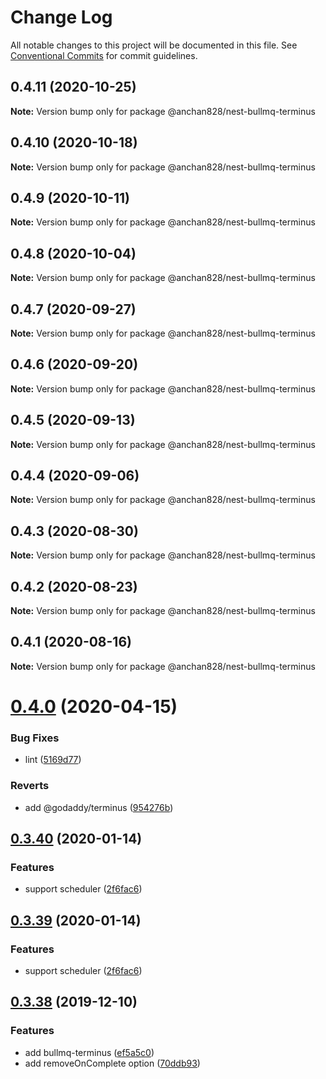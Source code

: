 # Change Log

All notable changes to this project will be documented in this file.
See [Conventional Commits](https://conventionalcommits.org) for commit guidelines.

## 0.4.11 (2020-10-25)

**Note:** Version bump only for package @anchan828/nest-bullmq-terminus





## 0.4.10 (2020-10-18)

**Note:** Version bump only for package @anchan828/nest-bullmq-terminus





## 0.4.9 (2020-10-11)

**Note:** Version bump only for package @anchan828/nest-bullmq-terminus





## 0.4.8 (2020-10-04)

**Note:** Version bump only for package @anchan828/nest-bullmq-terminus





## 0.4.7 (2020-09-27)

**Note:** Version bump only for package @anchan828/nest-bullmq-terminus





## 0.4.6 (2020-09-20)

**Note:** Version bump only for package @anchan828/nest-bullmq-terminus





## 0.4.5 (2020-09-13)

**Note:** Version bump only for package @anchan828/nest-bullmq-terminus





## 0.4.4 (2020-09-06)

**Note:** Version bump only for package @anchan828/nest-bullmq-terminus





## 0.4.3 (2020-08-30)

**Note:** Version bump only for package @anchan828/nest-bullmq-terminus





## 0.4.2 (2020-08-23)

**Note:** Version bump only for package @anchan828/nest-bullmq-terminus





## 0.4.1 (2020-08-16)

**Note:** Version bump only for package @anchan828/nest-bullmq-terminus





# [0.4.0](https://github.com/anchan828/nest-bull/compare/v0.3.40...v0.4.0) (2020-04-15)

### Bug Fixes

- lint ([5169d77](https://github.com/anchan828/nest-bull/commit/5169d7789950537ed971a40c26076ce2f6f3aeec))

### Reverts

- add @godaddy/terminus ([954276b](https://github.com/anchan828/nest-bull/commit/954276bb54a5559c6540acfb5b3a79c7731ed88c))

## [0.3.40](https://github.com/anchan828/nest-bull/compare/v0.3.38...v0.3.40) (2020-01-14)

### Features

- support scheduler ([2f6fac6](https://github.com/anchan828/nest-bull/commit/2f6fac6a1909b29df90890b4a31e90928bffac50))

## [0.3.39](https://github.com/anchan828/nest-bull/compare/v0.3.38...v0.3.39) (2020-01-14)

### Features

- support scheduler ([2f6fac6](https://github.com/anchan828/nest-bull/commit/2f6fac6a1909b29df90890b4a31e90928bffac50))

## [0.3.38](https://github.com/anchan828/nest-bull/compare/v0.3.37...v0.3.38) (2019-12-10)

### Features

- add bullmq-terminus ([ef5a5c0](https://github.com/anchan828/nest-bull/commit/ef5a5c0f8c47e5d9dc5dfc34e87a41e6d3e51c98))
- add removeOnComplete option ([70ddb93](https://github.com/anchan828/nest-bull/commit/70ddb9393bdb897dbc5613240a9ad035101d26dc))
